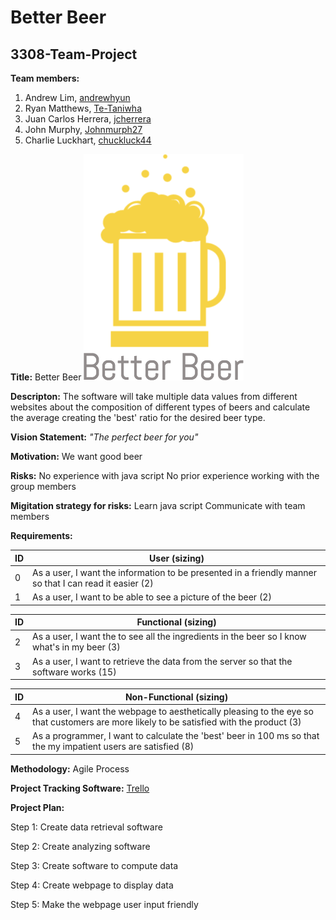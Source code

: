 # Better Beer
## 3308-Team-Project

**Team members:**
  1. Andrew Lim, [andrewhyun](https://www.github.com/andrewhyun)
  2. Ryan Matthews, [Te-Taniwha](https://www.github.com/Te-Taniwha) 
  3. Juan Carlos Herrera, [jcherrera](https://www.github.com/jcherrera) 
  4. John Murphy, [Johnmurph27](https://www.github.com/Johnmurph27)
  5. Charlie Luckhart, [chuckluck44](https://www.github.com/chuckluck44) 

**Title:**  Better Beer
 ![Better Beer Logo](Drawing.png?raw=true)

**Descripton:** 
  The software will take multiple data values from different websites about the composition of different types of beers and calculate the average creating the 'best' ratio for the desired beer type.
  
**Vision Statement:** 
 *"The perfect beer for you"*

**Motivation:** 
  We want good beer
  
**Risks:** 
  No experience with java script
  No prior experience working with the group members

**Migitation strategy for risks:** 
  Learn java script
  Communicate with team members
  
  
**Requirements:**

| ID | User (sizing) |
|----|---------------------------------------------------------------------------------------------------------|
| 0 | As a user, I want the information to be presented in a friendly manner so that I can read it easier (2) |
| 1 | As a user, I want to be able to see a picture of the beer (2) |

| ID | Functional (sizing) |
|----|----------------------------------------------------------------------------------------------|
| 2 | As a user, I want the to see all the ingredients in the beer so I know what's in my beer (3) |
| 3 | As a user, I want to retrieve the data from the server so that the software works (15) |

| ID | Non-Functional (sizing) |
|----|-------------------------------------------------------------------------------------------------------------------------------------------|
| 4 | As a user, I want the webpage to aesthetically pleasing to the eye so that customers are more likely to be satisfied with the product (3) |
| 5 | As a programmer, I want to calculate the 'best' beer in 100 ms so that the my impatient users are satisfied (8) |  |  |  |

**Methodology:**
  Agile Process
  
**Project Tracking Software:**
  [Trello](https://trello.com/3308project)
  
**Project Plan:**


  Step 1: Create data retrieval software

  Step 2: Create analyzing software

  Step 3: Create software to compute data

  Step 4: Create webpage to display data

  Step 5: Make the webpage user input friendly

